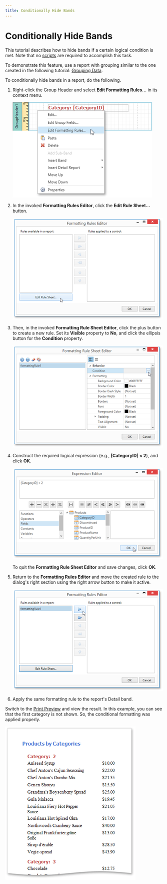 ```yaml
---
title: Conditionally Hide Bands
---
```

# Conditionally Hide Bands
This tutorial describes how to hide bands if a certain logical condition is met. Note that no [scripts](../../../../../../interface-elements-for-desktop/articles/report-designer/report-designer-for-wpf/creating-reports/scripting.md) are required to accomplish this task.

To demonstrate this feature, use a report with grouping similar to the one created in the following tutorial: [Grouping Data](../../../../../../interface-elements-for-desktop/articles/report-designer/report-designer-for-wpf/creating-reports/shaping-data/grouping-data.md).

To conditionally hide bands in a report, do the following.
1. Right-click the [Group Header](../../../../../../interface-elements-for-desktop/articles/report-designer/report-designer-for-wpf/report-elements/report-bands.md) and select **Edit Formatting Rules...** in its context menu.
	
	![EUD_WpfReportDesigner_HideBands_1](../../../../../images/Img123661.png)
2. In the invoked **Formatting Rules Editor**, click the **Edit Rule Sheet...** button.
	
	![EUD_WpfReportDesigner_HideBands_2](../../../../../images/Img123662.png)
3. Then, in the invoked **Formatting Rule Sheet Editor**, click the plus button to create a new rule. Set its **Visible** property to **No**, and click the ellipsis button for the **Condition** property.
	
	![EUD_WpfReportDesigner_HideBands_3](../../../../../images/Img123663.png)
4. Construct the required logical expression (e.g., **[CategoryID] &lt; 2**), and click **OK**.
	
	![EUD_WpfReportDesigner_HideBands_4](../../../../../images/Img123664.png)
	
	To quit the **Formatting Rule Sheet Editor** and save changes, click **OK**.
5. Return to the **Formatting Rules Editor** and move the created rule to the dialog's right section using the right arrow button to make it active.
	
	![EUD_WpfReportDesigner_HideBands_5](../../../../../images/Img123665.png)
6. Apply the same formatting rule to the report's Detail band.

Switch to the [Print Preview](../../../../../../interface-elements-for-desktop/articles/report-designer/report-designer-for-wpf/document-preview.md) and view the result. In this example, you can see that the first category is not shown. So, the conditional formatting was applied properly.

![EUD_WpfReportDesigner_HideBands_Result](../../../../../images/Img123666.png)